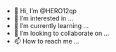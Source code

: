- 👋 Hi, I’m @HERO12qp
- 👀 I’m interested in ...
- 🌱 I’m currently learning ...
- 💞️ I’m looking to collaborate on ...
- 📫 How to reach me ...

<!---
HERO12qp/HERO12qp is a ✨ special ✨ repository because its `README.md` (this file) appears on your GitHub profile.
You can click the Preview link to take a look at your changes.
--->
